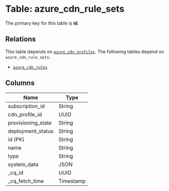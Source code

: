 # Table: azure_cdn_rule_sets


The primary key for this table is **id**.

## Relations
This table depends on [`azure_cdn_profiles`](azure_cdn_profiles.md).
The following tables depend on `azure_cdn_rule_sets`:
  - [`azure_cdn_rules`](azure_cdn_rules.md)

## Columns
| Name          | Type          |
| ------------- | ------------- |
|subscription_id|String|
|cdn_profile_id|UUID|
|provisioning_state|String|
|deployment_status|String|
|id (PK)|String|
|name|String|
|type|String|
|system_data|JSON|
|_cq_id|UUID|
|_cq_fetch_time|Timestamp|